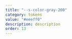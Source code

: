 ```yaml
---
title: "--s-color-gray-200"
category: tokens
value: "#eeeff0"
description: description
order: 13
---
```

